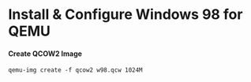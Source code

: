 # Install & Configure Windows 98 for QEMU

#### Create QCOW2 Image
```console
qemu-img create -f qcow2 w98.qcw 1024M
```

